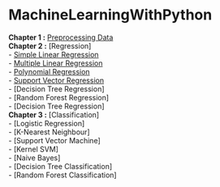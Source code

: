 # MachineLearningWithPython
**Chapter 1 :** [Preprocessing Data](https://github.com/bansalrishi/MachineLearningWithPython/blob/master/01.%20Data%20Pre-Processing.ipynb)  
**Chapter 2 :** [Regression]  
      -  [Simple Linear Regression](https://github.com/bansalrishi/MachineLearningWithPython/blob/master/02.%20Simple%20Linear%20Regression.ipynb)  
      -  [Multiple Linear Regression](https://github.com/bansalrishi/MachineLearningWithPython/blob/master/02.%20Multiple%20Linear%20Regression.ipynb)   
      -  [Polynomial Regression](https://github.com/bansalrishi/MachineLearningWithPython/blob/master/02.%20Polynomial%20Regression.ipynb)  
      -  [Support Vector Regression](https://github.com/bansalrishi/MachineLearningWithPython/blob/master/02.%20Support%20Vector%20Regression.ipynb)  
      -  [Decision Tree Regression]  
      -  [Random Forest Regression]  
      -  [Decision Tree Regression]  
 **Chapter 3 :** [Classification]  
      -  [Logistic Regression]  
      -  [K-Nearest Neighbour]  
      -  [Support Vector Machine]  
      -  [Kernel SVM]  
      -  [Naive Bayes]  
      -  [Decision Tree Classification]  
      -  [Random Forest Classification]  
       
      

